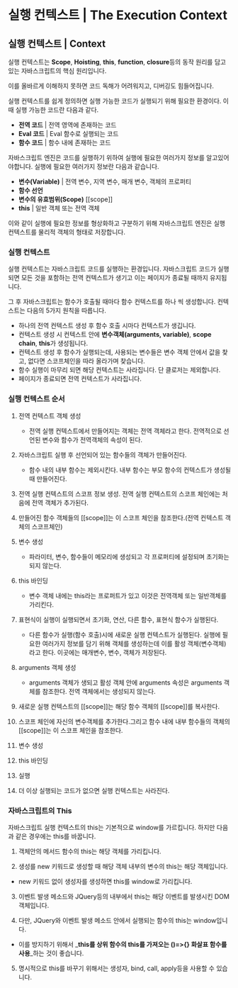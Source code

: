 # 실행 컨텍스트 \| The Execution Context

## 실행 컨텍스트 \| Context



 실행 컨텍스트는 **Scope**, **Hoisting**, **this**, **function**, **closure**등의 동작 원리를 담고 있는 자바스크립트의 핵심 원리입니다.

 이를 올바르게 이해하지 못하면 코드 독해가 어려워지고, 디버깅도 힘들어집니다.

 실행 컨텍스트를 쉽게 정의하면 실행 가능한 코드가 실행되기 위해 필요한 환경이다. 이때 실행 가능한 코드란 다음과 같다.

* **전역 코드** \| 전역 영역에 존재하는 코드
* **Eval 코드** \| Eval 함수로 실행되는 코드
* **함수 코드** \| 함수 내에 존재하는 코드 

 자바스크립트 엔진은 코드를 실행하기 위하여 실행에 필요한 여러가지 정보를 알고있어야합니다. 실행에 필요한 여러가지 정보란 다음과 같습니다.

* **변수\(Variable\)** \| 전역 변수, 지역 변수, 매개 변수, 객체의 프로퍼티
* **함수 선언**
* **변수의 유효범위\(Scope\)** \[\[scope\]\]
* **this** \| 일반 객체 또는 전역 객체 

 이와 같이 실행에 필요한 정보를 형상화하고 구분하기 위해 자바스크립트 엔진은 실행 컨텍스트를 물리적 객체의 형태로 저장합니다. 

### 실행 컨텍스트 

실행 컨텍스트는 자바스크립트 코드를 실행하는 환경입니다. 자바스크립트 코드가 실행되면 모든 것을 포함하는 전역 컨텍스트가 생기고 이는 페이지가 종료될 때까지 유지됩니다. 

 그 후 자바스크립트는 함수가 호출될 때마다 함수 컨텍스트를 하나 씩 생성합니다. 컨텍스트는 다음의 5가지 원칙을 따릅니다.

* 하나의 전역 컨텍스트 생성 후 함수 호출 시마다 컨텍스트가 생깁니다.
* 컨텍스트 생성 시 컨텍스트 안에 **변수객체\(arguments, variable\)**, **scope chain**, **this**가 생성됩니다.
* 컨텍스트 생성 후 함수가 실행되는데, 사용되는 변수들은 변수 객체 안에서 값을 찾고, 없다면 스코프체인을 따라 올라가며 찾습니다.
* 함수 실행이 마무리 되면 해당 컨텍스트는 사라집니다. 단 클로저는 제외합니다.
* 페이지가 종료되면 전역 컨텍스트가 사라집니다. 

### 실행 컨텍스트 순서

1. 전역 컨텍스트 객체 생성

   * 전역 실행 컨텍스트에서 만들어지는 객체는 전역 객체라고 한다. 전역적으로 선언된 변수와 함수가 전역객체의 속성이 된다.

2. 자바스크립트 실행 후 선언되어 있는 함수들의 객체가 만들어진다. 

   * 함수 내의 내부 함수는 제외시킨다. 내부 함수는 부모 함수의 컨텍스트가 생성될 때 만들어진다.

3. 전역 실행 컨텍스트의 스코프 정보 생성. 전역 실행 컨텍스트의 스코프 체인에는 처음에 전역 객체가 추가된다.

4. 만들어진 함수 객체들의 \[\[scope\]\]는 이 스코프 체인을 참조한다.\(전역 컨텍스트 객체의 스코프체인\)

5. 변수 생성

   * 파라미터, 변수, 함수들이 메모리에 생성되고 각 프로퍼티에 설정되며 초기화는 되지 않는다.

6. this 바인딩

   * 변수 객체 내에는 this라는 프로퍼트가 있고 이것은 전역객체 또는 일반객체를 가리킨다.

7. 표현식이 실행이 실행되면서 초기화, 연산, 다른 함수, 표현식 함수가 실행된다.

   * 다른 함수가 실행\(함수 호출\)시에 새로운 실행 컨텍스트가 실행된다. 실행에 필요한 여러가지 정보를 담기 위해 객체를 생성하는데 이를 활성 객체\(변수객체\) 라고 한다. 이곳에는 매개변수, 변수, 객체가 저장된다.

8. arguments 객체 생성

   * arguments 객체가 생되고 활성 객체 안에 arguments 속성은 arguments 객체를 참조한다. 전역 객체에서는 생성되지 않는다.

9. 새로운 실행 컨텍스트의 \[\[scope\]\]는 해당 함수 객체의 \[\[scope\]\]를 복사한다.

10. 스코프 체인에 자신의 변수객체를 추가한다.그리고 함수 내에 내부 함수들의 객체의 \[\[scope\]\]는 이 스코프 체인을 참조한다.

11. 변수 생성

12. this 바인딩

13. 실행 

14. 더 이상 실행되는 코드가 없으면 실행 컨텍스트는 사라진다.

### 자바스크립트의 This

 자바스크립트 실행 컨텍스트의 this는 기본적으로 window를 가르킵니다. 하지만 다음과 같은 경우에는 this를 바꿉니다.

01. 객체안의 메서드 함수의 this는 해당 객체를 가리킵니다.

02. 생성를 new 키워드로 생성할 때 해당 객체 내부의 변수의 this는 해당 객체입니다.

* new 키워드 없이 생성자를 생성하면 this를 window로 가리킵니다.

03. 이벤트 발생 메소드와 JQuery등의 내부에서 this는 해당 이벤트를 발생시킨 DOM 객체입니다.

04. 다만, JQuery와 이벤트 발생 메소드 안에서 실행되는 함수의 this는 window입니다.

* 이를 방지하기 위해서 _**this를 상위 함수의 this를 가져오는 \(\)=&gt;{} 화살표 함수를 사용**_하는 것이 좋습니다.

05. 명시적으로 this를 바꾸기 위해서는 생성자, bind, call, apply등을 사용할 수 있습니다.

